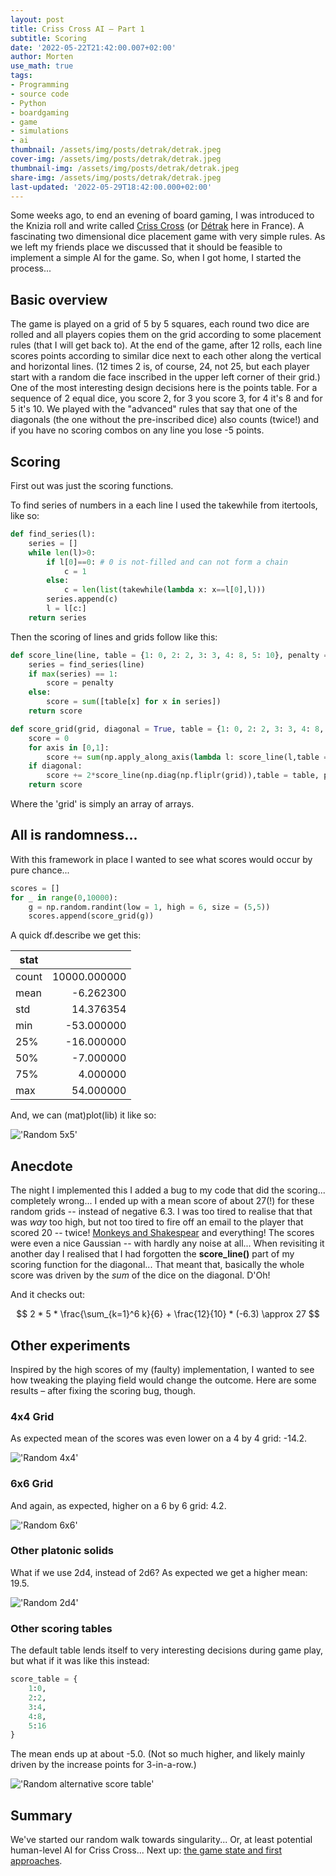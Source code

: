 ```yaml
---
layout: post
title: Criss Cross AI – Part 1
subtitle: Scoring
date: '2022-05-22T21:42:00.007+02:00'
author: Morten
use_math: true
tags:
- Programming
- source code
- Python
- boardgaming
- game
- simulations
- ai
thumbnail: /assets/img/posts/detrak/detrak.jpeg
cover-img: /assets/img/posts/detrak/detrak.jpeg
thumbnail-img: /assets/img/posts/detrak/detrak.jpeg
share-img: /assets/img/posts/detrak/detrak.jpeg
last-updated: '2022-05-29T18:42:00.000+02:00'
---
```


Some weeks ago, to end an evening of board gaming, I was introduced to the Knizia roll and write called [Criss Cross](https://boardgamegeek.com/boardgame/220988/criss-cross) (or [Détrak](https://www.gigamic.com/jeu/detrak) here in France). A fascinating two dimensional dice placement game with very simple rules. As we left my friends place we discussed that it should be feasible to implement a simple AI for the game. So, when I got home, I started the process...

## Basic overview

The game is played on a grid of 5 by 5 squares, each round two dice are rolled and all players copies them on the grid according to some placement rules (that I will get back to). At the end of the game, after 12 rolls, each line scores points according to similar dice next to each other along the vertical and horizontal lines. (12 times 2 is, of course, 24, not 25, but each player start with a random die face inscribed in the upper left corner of their grid.) One of the most interesting design decisions here is the points table. For a sequence of 2 equal dice, you score 2, for 3 you score 3, for 4 it's 8 and for 5 it's 10. We played with the "advanced" rules that say that one of the diagonals (the one without the pre-inscribed dice) also counts (twice!) and if you have no scoring combos on any line you lose -5 points.

## Scoring

First out was just the scoring functions.

To find series of numbers in a each line I used the takewhile from itertools, like so:

```python
def find_series(l):
    series = []
    while len(l)>0:
        if l[0]==0: # 0 is not-filled and can not form a chain
            c = 1
        else:
            c = len(list(takewhile(lambda x: x==l[0],l)))
        series.append(c)
        l = l[c:]
    return series
```

Then the scoring of lines and grids follow like this:

```python
def score_line(line, table = {1: 0, 2: 2, 3: 3, 4: 8, 5: 10}, penalty = -5):
    series = find_series(line)
    if max(series) == 1:
        score = penalty
    else:
        score = sum([table[x] for x in series])
    return score

def score_grid(grid, diagonal = True, table = {1: 0, 2: 2, 3: 3, 4: 8, 5: 10}, penalty = -5):
    score = 0
    for axis in [0,1]:
        score += sum(np.apply_along_axis(lambda l: score_line(l,table = table, penalty = penalty), axis=axis, arr=grid))
    if diagonal:
        score += 2*score_line(np.diag(np.fliplr(grid)),table = table, penalty = penalty)
    return score
```

Where the 'grid' is simply an array of arrays.

## All is randomness...

With this framework in place I wanted to see what scores would occur by pure chance...

```python
scores = []
for _ in range(0,10000):
    g = np.random.randint(low = 1, high = 6, size = (5,5))
    scores.append(score_grid(g))
```
A quick df.describe we get this:

| stat  |                | 
|-------|---------------:|
| count |	10000.000000 |
| mean  |	   -6.262300 |
| std   |      14.376354 |
| min   |     -53.000000 |
| 25%   |     -16.000000 |
| 50%   |      -7.000000 |
| 75%   |       4.000000 |
| max   |      54.000000 |

And, we can (mat)plot(lib) it like so:

!['Random 5x5'](/assets/img/posts/detrak/random5x5.png)

## Anecdote

The night I implemented this I added a bug to my code that did the scoring... completely wrong... I ended up with a mean score of about 27(!) for these random grids -- instead of negative 6.3. I was too tired to realise that that was _way_ too high, but not too tired to fire off an email to the player that scored 20 -- twice! [Monkeys and Shakespear](https://en.wikipedia.org/wiki/Infinite_monkey_theorem) and everything! The scores were even a nice Gaussian -- with hardly any noise at all... When revisiting it another day I realised that I had forgotten the **score_line()** part of my scoring function for the diagonal... That meant that, basically the whole score was driven by the _sum_ of the dice on the diagonal. D'Oh!

And it checks out:  

$$ 
2 * 5 * \frac{\sum_{k=1}^6 k}{6} + \frac{12}{10} * (-6.3) \approx 27 
$$

## Other experiments

Inspired by the high scores of my (faulty) implementation, I wanted to see how tweaking the playing field would change the outcome. Here are some results – after fixing the scoring bug, though.

### 4x4 Grid

As expected mean of the scores was even lower on a 4 by 4 grid: -14.2.

!['Random 4x4'](/assets/img/posts/detrak/random4x4.png)

### 6x6 Grid

And again, as expected, higher on a 6 by 6 grid: 4.2.

!['Random 6x6'](/assets/img/posts/detrak/random6x6.png)

### Other platonic solids

What if we use 2d4, instead of 2d6? As expected we get a higher mean: 19.5.

!['Random 2d4'](/assets/img/posts/detrak/random2d4.png)

### Other scoring tables

The default table lends itself to very interesting decisions during game play, but what if it was like this instead:

```python
score_table = {
    1:0,
    2:2,
    3:4,
    4:8,
    5:16
}
```

The mean ends up at about -5.0. (Not so much higher, and likely mainly driven by the increase points for 3-in-a-row.)

!['Random alternative score table'](/assets/img/posts/detrak/randomalt.png)

## Summary

We've started our random walk towards singularity... Or, at least potential human-level AI for Criss Cross... Next up: [the game state and first approaches](/2022-05-29-criss-cross-ai-2/).
